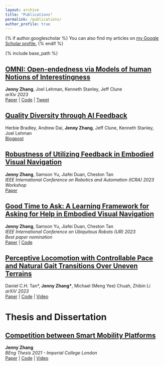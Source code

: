 ```yaml
---
layout: archive
title: "Publications"
permalink: /publications/
author_profile: true
---
```


{% if author.googlescholar %}
  You can also find my articles on <u><a href="{{author.googlescholar}}">my Google Scholar profile</a>.</u>
{% endif %}

{% include base_path %}

## [OMNI: Open-endedness via Models of human Notions of Interestingness](https://arxiv.org/abs/2306.01711)  
**Jenny Zhang**, Joel Lehman, Kenneth Stanley, Jeff Clune  
*arXiv 2023*  
[Paper](https://arxiv.org/abs/2306.01711) | [Code](https://github.com/jennyzzt/omni) | [Tweet](https://twitter.com/jeffclune/status/1666082258888056834)  

## [Quality Diversity through AI Feedback](https://carper.ai/quality-diversity-through-ai-feedback/)
Herbie Bradley, Andrew Dai, **Jenny Zhang**, Jeff Clune, Kenneth Stanley, Joel Lehman  
[Blogpost](https://carper.ai/quality-diversity-through-ai-feedback/)  

## [Robustness of Utilizing Feedback in Embodied Visual Navigation](https://arxiv.org/abs/2303.15453)
**Jenny Zhang**, Samson Yu, Jiafei Duan, Cheston Tan  
*IEEE International Conference on Robotics and Automation (ICRA) 2023 Workshop*  
[Paper](https://arxiv.org/abs/2303.15453)  

## [Good Time to Ask: A Learning Framework for Asking for Help in Embodied Visual Navigation](https://arxiv.org/abs/2206.10606)
**Jenny Zhang**, Samson Yu, Jiafei Duan, Cheston Tan  
*IEEE International Conference on Ubiquitous Robots (UR) 2023*  
*Best paper nomination*  
[Paper](https://arxiv.org/abs/2206.10606) | [Code](https://github.com/jennyzzt/good_time_to_ask)  

## [Perceptive Locomotion with Controllable Pace and Natural Gait Transitions Over Uneven Terrains](https://arxiv.org/abs/2301.10894)
Daniel C.H. Tan\*, **Jenny Zhang\***, Michael (Meng Yee) Chuah, Zhibin Li  
*arXiV 2023*  
[Paper](https://arxiv.org/abs/2301.10894) | [Code](https://github.com/jennyzzt/perceptual-locomotion) | [Video](https://www.youtube.com/watch?v=OTzlWzDfAe8&ab_channel=jennyzzt)  

Thesis and Dissertation
=====
## [Competition between Smart Mobility Platforms](https://bit.ly/36L247V)
**Jenny Zhang**  
*BEng Thesis 2021 - Imperial College London*  
[Paper](https://bit.ly/36L247V) | [Code](https://github.com/jennyzzt/amod_simulation) | [Video](https://youtu.be/CxxSxdAJdaI)
